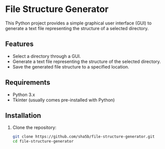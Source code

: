 # File Structure Generator

This Python project provides a simple graphical user interface (GUI) to generate a text file representing the structure of a selected directory. 

## Features

- Select a directory through a GUI.
- Generate a text file representing the structure of the selected directory.
- Save the generated file structure to a specified location.

## Requirements

- Python 3.x
- Tkinter (usually comes pre-installed with Python)

## Installation

1. Clone the repository:
   ```bash
   git clone https://github.com/sha5b/file-structure-generator.git
   cd file-structure-generator
